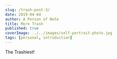 ```yaml
---
slug: /trash-post-3/
date: 2019-04-04
author: A Person of Note
title: More Trash
published: true
coverImage: ../../images/self-portrait-photo.jpg
tags: [personal, introduction]
---
```


The Trashiest!
